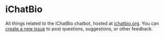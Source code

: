 # iChatBio

All things related to the iChatBio chatbot, hosted at [ichatbio.org](ichatbio.org). You can [create a new issue](https://github.com/acislab/chat.acis.ufl.edu/issues/new) to post questions, suggestions, or other feedback.

